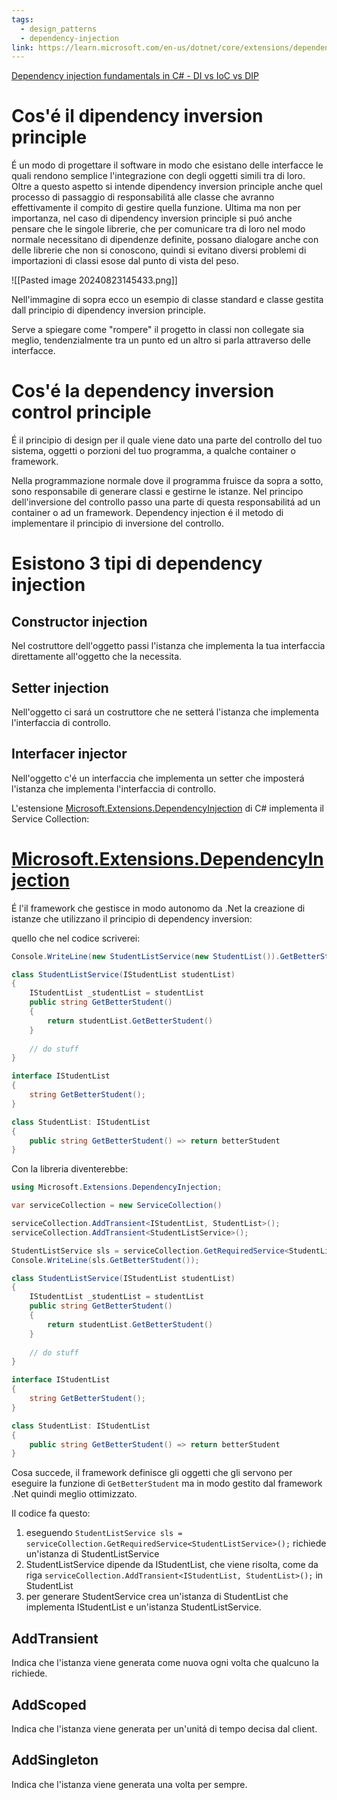 ```yaml
---
tags:
  - design_patterns
  - dependency-injection
link: https://learn.microsoft.com/en-us/dotnet/core/extensions/dependency-injection https://medium.com/@anyanwuraphaelc/dependency-injection-design-patterns-in-c-b982c141dcb2
---
```

[Dependency injection fundamentals in C# - DI vs IoC vs DIP](https://www.youtube.com/watch?v=M1jxLQu40qo)
# Cos'é il dipendency inversion principle
É un modo di progettare il software in modo che esistano delle interfacce le quali rendono semplice l'integrazione con degli oggetti simili tra di loro. Oltre a questo aspetto si intende dipendency inversion principle anche quel processo di passaggio di responsabilitá alle classe che avranno effettivamente il compito di gestire quella funzione. Ultima ma non per importanza, nel caso di dipendency inversion principle si puó anche pensare che le singole librerie, che per comunicare tra di loro nel modo normale necessitano di dipendenze definite, possano dialogare anche con delle librerie che non si conoscono, quindi si evitano diversi problemi di importazioni di classi esose dal punto di vista del peso.

![[Pasted image 20240823145433.png]]

Nell'immagine di sopra ecco un esempio di classe standard e classe gestita dall principio di dipendency inversion principle.

Serve a spiegare come "rompere" il progetto in classi non collegate sia meglio, tendenzialmente tra un punto ed un altro si parla attraverso delle interfacce.

# Cos'é la dependency inversion control principle
É il principio di design per il quale viene dato una parte del controllo del tuo sistema, oggetti o porzioni del tuo programma, a qualche container o framework.

Nella programmazione normale dove il programma fruisce da sopra a sotto, sono responsabile di generare classi e gestirne le istanze. Nel principo dell'inversione del controllo passo una parte di questa responsabilitá ad un container o ad un framework.
Dependency injection é il metodo di implementare il principio di inversione del controllo.

# Esistono 3 tipi di dependency injection
## Constructor injection
Nel costruttore dell'oggetto passi l'istanza che implementa la tua interfaccia direttamente all'oggetto che la necessita.
## Setter injection
Nell'oggetto ci sará un costruttore che ne setterá l'istanza che implementa l'interfaccia di controllo.
## Interfacer injector
Nell'oggetto c'é un interfaccia che implementa un setter che imposterá l'istanza che implementa l'interfaccia di controllo.

L'estensione [Microsoft.Extensions.DependencyInjection](https://learn.microsoft.com/en-us/dotnet/api/microsoft.extensions.dependencyinjection.iservicescopefactory) di C# implementa il Service Collection:
# [Microsoft.Extensions.DependencyInjection](https://learn.microsoft.com/en-us/dotnet/api/microsoft.extensions.dependencyinjection.iservicescopefactory)
É l'il framework che gestisce in modo autonomo da .Net la creazione di istanze che utilizzano il principio di dependency inversion:

quello che nel codice scriverei:

```C#
Console.WriteLine(new StudentListService(new StudentList()).GetBetterStudent())

class StudentListService(IStudentList studentList)
{
	IStudentList _studentList = studentList
	public string GetBetterStudent()
	{
		return studentList.GetBetterStudent()
	}
	
	// do stuff
}

interface IStudentList
{
	string GetBetterStudent();
}

class StudentList: IStudentList
{
	public string GetBetterStudent() => return betterStudent
}
```

Con la libreria diventerebbe:

```C#
using Microsoft.Extensions.DependencyInjection;

var serviceCollection = new ServiceCollection()

serviceCollection.AddTransient<IStudentList, StudentList>();
serviceCollection.AddTransient<StudentListService>();

StudentListService sls = serviceCollection.GetRequiredService<StudentListService>();
Console.WriteLine(sls.GetBetterStudent());

class StudentListService(IStudentList studentList)
{
	IStudentList _studentList = studentList
	public string GetBetterStudent()
	{
		return studentList.GetBetterStudent()
	}
	
	// do stuff
}

interface IStudentList
{
	string GetBetterStudent();
}

class StudentList: IStudentList
{
	public string GetBetterStudent() => return betterStudent
}

```

Cosa succede, il framework definisce gli oggetti che gli servono per eseguire la funzione di `GetBetterStudent` ma in modo gestito dal framework .Net quindi meglio ottimizzato.

Il codice fa questo:
1. eseguendo `StudentListService sls = serviceCollection.GetRequiredService<StudentListService>();` richiede un'istanza di StudentListService
2. StudentListService dipende da IStudentList, che viene risolta, come da riga `serviceCollection.AddTransient<IStudentList, StudentList>();` in StudentList
3. per generare StudentService crea un'istanza di StudentList che implementa IStudentList e un'istanza StudentListService.

## AddTransient
Indica che l'istanza viene generata come nuova ogni volta che qualcuno la richiede.

## AddScoped
Indica che l'istanza viene generata per un'unitá di tempo decisa dal client.

## AddSingleton
Indica che l'istanza viene generata una volta per sempre.